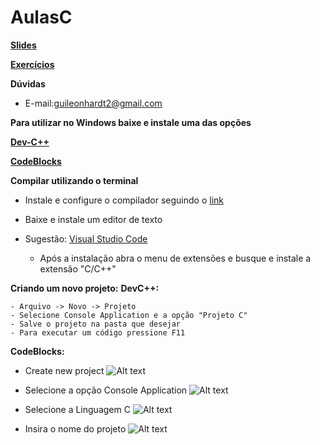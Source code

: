 # AulasC

**[Slides](https://goo.gl/JxwWDk)**

**[Exercícios](https://docs.google.com/document/d/1GUZSdL9nnbC39VsJQI8NB7vPzhDSI_q9JQOpd853g_c/edit?usp=sharing)**

**Dúvidas**
- E-mail:guileonhardt2@gmail.com

**Para utilizar no Windows baixe e instale uma das opções**

**[Dev-C++](https://sourceforge.net/projects/orwelldevcpp/)**

 
**[CodeBlocks](https://sourceforge.net/projects/codeblocks/files/Binaries/17.12/Windows/codeblocks-17.12mingw-setup.exe/download)**


**Compilar utilizando o terminal**

- Instale e configure o compilador seguindo o [link](https://terminaldeinformacao.com/2015/10/08/como-instalar-e-configurar-o-gcc-no-windows-mingw/)

- Baixe e instale um editor de texto 
- Sugestão: [Visual Studio Code](https://code.visualstudio.com/Download)
  - Após a instalação abra o menu de extensões e busque e instale a extensão "C/C++"



**Criando um novo projeto:**
**DevC++:**
```
- Arquivo -> Novo -> Projeto
- Selecione Console Application e a opção "Projeto C"
- Salve o projeto na pasta que desejar
- Para executar um código pressione F11
```

**CodeBlocks:**
- Create new project
![Alt text](http://3.bp.blogspot.com/-vQXyfy7iIks/Vi3ZNMfDtAI/AAAAAAAAAB4/KIH2mlWrFOI/s1600/main%2Bpage%2Bof%2Bcode%2Bblocks.jpg)

- Selecione a opção Console Application
![Alt text](http://1.bp.blogspot.com/-fAuIbzp8eXc/Vi3beLXh7kI/AAAAAAAAACM/bRLSmLQVQVg/s1600/window%2Bmenu%2Bof%2Bcreate%2Bnew%2Bproject%2Bcode%2Bblocks.jpg)

- Selecione a Linguagem C
![Alt text](http://4.bp.blogspot.com/-FmOZJmYL1pY/Vi3c61liYcI/AAAAAAAAACY/YHQon4BooC4/s1600/selection%2Blanguage%2Bcode%2Bblocks.jpg)

- Insira o nome do projeto
![Alt text](http://2.bp.blogspot.com/-YWbiRLuPDRo/Vi3d0qU_OPI/AAAAAAAAACg/9s4jw2Wthlg/s1600/project%2Bname.jpg)



